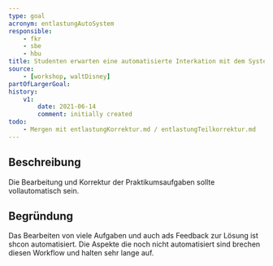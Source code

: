 ```yaml
---
type: goal
acronym: entlastungAutoSystem
responsible: 
    - fkr
    - sbe
    - hbu
title: Studenten erwarten eine automatisierte Interkation mit dem System
source: 
    - [workshop, waltDisney]
partOfLargerGoal:
history:
    v1:
        date: 2021-06-14
        comment: initially created
todo: 
    - Mergen mit entlastungKorrektur.md / entlastungTeilkorrektur.md
---
```


## Beschreibung

Die Bearbeitung und Korrektur der Praktikumsaufgaben sollte vollautomatisch sein.

## Begründung

Das Bearbeiten von viele Aufgaben und auch ads Feedback zur Lösung ist shcon automatisiert. Die Aspekte die noch nicht automatisiert sind brechen diesen Workflow und halten sehr lange auf.
